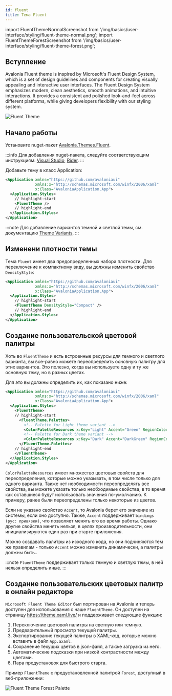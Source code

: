 ```yaml
---
id: fluent
title: Тема Fluent
---
```


import FluentThemeNormalScreenshot from '/img/basics/user-interface/styling/fluent-theme-normal.png';
import FluentThemeForestScreenshot from '/img/basics/user-interface/styling/fluent-theme-forest.png';

## Вступление

Avalonia Fluent theme is inspired by Microsoft's Fluent Design System, 
which is a set of design guidelines and components for creating visually appealing and interactive user interfaces.
The Fluent Design System emphasizes modern, clean aesthetics, smooth animations, and intuitive interactions. 
It provides a consistent and polished look-and-feel across different platforms, while giving developers flexibility with our styling system.

<p><img className="medium-image-zoom" src={FluentThemeNormalScreenshot} alt="Fluent Theme" /></p>

## Начало работы

Установите nuget-пакет  [Avalonia.Themes.Fluent](https://www.nuget.org/packages/Avalonia.Themes.Fluent/).

:::info
Для добавления nuget-пакета, следуйте соответствующим инструкциям: [Visual Studio](https://learn.microsoft.com/en-us/nuget/quickstart/install-and-use-a-package-in-visual-studio), [Rider](https://www.jetbrains.com/help/rider/Using_NuGet.html).
:::

Добавьте тему в класс Application:

```xml title="App.axaml"
<Application xmlns="https://github.com/avaloniaui"
             xmlns:x="http://schemas.microsoft.com/winfx/2006/xaml"
             x:Class="AvaloniaApplication.App">
  <Application.Styles>
    // highlight-start
    <FluentTheme />
    // highlight-end
  </Application.Styles>
</Application>
```

:::note
Для добавление вариантов темной и светлой темы, см. документацию [Theme Variants](../../../../guides/styles-and-resources/how-to-use-theme-variants.md).
:::

## Изменени плотности темы

Тема `Fluent` имеет два предопределенных набора плотности.
Для переключение к компактному виду, вы должны изменить свойство `DensityStyle`:

```xml title="App.axaml"
<Application xmlns="https://github.com/avaloniaui"
             xmlns:x="http://schemas.microsoft.com/winfx/2006/xaml"
             x:Class="AvaloniaApplication.App">
  <Application.Styles>
    // highlight-start
    <FluentTheme DensityStyle="Compact" />
    // highlight-end
  </Application.Styles>
</Application>
```

## Создание пользовательской цветовой палитры

Хоть во `FluentTheme` и есть встроенные ресурсы для темного и светлого варианта, вы все-равно можете переопределить основную палитру для этих вариантов.
Это полезно, когда вы используете одну и ту же основную тему, но в разных цветах.

Для это вы должны определить их, как показано ниже:

```xml title="App.axaml"
<Application xmlns="https://github.com/avaloniaui"
             xmlns:x="http://schemas.microsoft.com/winfx/2006/xaml"
             x:Class="AvaloniaApplication.App">
  <Application.Styles>
    <FluentTheme>
    // highlight-start
      <FluentTheme.Palettes>
        <!-- Palette for Light theme variant -->
        <ColorPaletteResources x:Key="Light" Accent="Green" RegionColor="White" ErrorText="Red" />
        <!-- Palette for Dark theme variant -->
        <ColorPaletteResources x:Key="Dark" Accent="DarkGreen" RegionColor="Black" ErrorText="Yellow" />
      </FluentTheme.Palettes>
    // highlight-end
    </FluentTheme>
  </Application.Styles>
</Application>
```
`ColorPaletteResources` имеет множество цветовых свойств для переопределения, которые можно указывать, в том числе только для одного варианта.
Также нет необходимости переопределять все свойства, вы можете указать только необходимые свойства, в то время как оставшиеся
будут использовать значения по-умолчанию.
К примеру, ранее были переопределены только некоторые из цветов.

Если не указано свойство `Accent`, то Avalonia берет его значение из системы, если оно доступно.
Также, `Accent` поддерживает `bindings (рус: привязки)`, что позволяет менять его во время работы.
Однако другие свойства менять нельзя, в целях производительности, они инициализируются один раз при старте приложения.

Можно создавать палитры из исходного кода, но они подчиняются тем же правилам - только `Accent` можно изменить динамически,
а палитры должны быть..

:::note
`FluentTheme` поддерживает только темную и светлую темы, в ней нельзя определить иные.
:::

## Создание пользовательских цветовых палитр в онлайн редакторе

`Microsoft Fluent Theme Editor` был портирован на Avalonia и теперь доступен для использования с наше `FluentTheme`.
Он доступен на страницу https://theme.xaml.live/ и поддерживает следующие функции:

1. Переключение цветовой палитры на светлую или темную.
2. Предварительный просмотр текущей палитры.
3. Экспортирование текущей палитры в XAML-код, которые можно вставить в файл `App.axaml`.
4. Сохранение текущих цветов в json-файл, а также загрузка из него.
5. Автоматические подсказки при низкой контрастности между цветами.
6. Пара предустановок для быстрого старта.

Пример `FluentTheme` с предустановленной палитрой `Forest`, доступный в веб-приложении:
<p><img className="medium-image-zoom" src={FluentThemeForestScreenshot} alt="Fluent Theme Forest Palette" /></p>